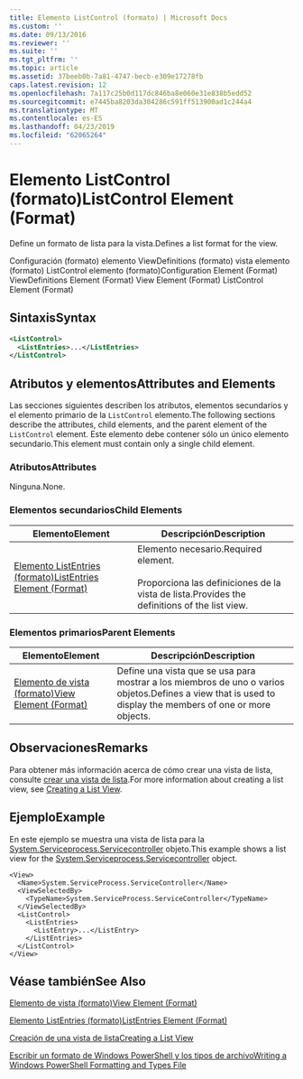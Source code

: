 ```yaml
---
title: Elemento ListControl (formato) | Microsoft Docs
ms.custom: ''
ms.date: 09/13/2016
ms.reviewer: ''
ms.suite: ''
ms.tgt_pltfrm: ''
ms.topic: article
ms.assetid: 37beeb0b-7a81-4747-becb-e309e17278fb
caps.latest.revision: 12
ms.openlocfilehash: 7a117c25b0d117dc846ba8e060e31e838b5edd52
ms.sourcegitcommit: e7445ba8203da304286c591ff513900ad1c244a4
ms.translationtype: MT
ms.contentlocale: es-ES
ms.lasthandoff: 04/23/2019
ms.locfileid: "62065264"
---
```

# <a name="listcontrol-element-format"></a><span data-ttu-id="d8ba4-102">Elemento ListControl (formato)</span><span class="sxs-lookup"><span data-stu-id="d8ba4-102">ListControl Element (Format)</span></span>

<span data-ttu-id="d8ba4-103">Define un formato de lista para la vista.</span><span class="sxs-lookup"><span data-stu-id="d8ba4-103">Defines a list format for the view.</span></span>

<span data-ttu-id="d8ba4-104">Configuración (formato) elemento ViewDefinitions (formato) vista elemento (formato) ListControl elemento (formato)</span><span class="sxs-lookup"><span data-stu-id="d8ba4-104">Configuration Element (Format) ViewDefinitions Element (Format) View Element (Format) ListControl Element (Format)</span></span>

## <a name="syntax"></a><span data-ttu-id="d8ba4-105">Sintaxis</span><span class="sxs-lookup"><span data-stu-id="d8ba4-105">Syntax</span></span>

```xml
<ListControl>
  <ListEntries>...</ListEntries>
</ListControl>

```

## <a name="attributes-and-elements"></a><span data-ttu-id="d8ba4-106">Atributos y elementos</span><span class="sxs-lookup"><span data-stu-id="d8ba4-106">Attributes and Elements</span></span>

<span data-ttu-id="d8ba4-107">Las secciones siguientes describen los atributos, elementos secundarios y el elemento primario de la `ListControl` elemento.</span><span class="sxs-lookup"><span data-stu-id="d8ba4-107">The following sections describe the attributes, child elements, and the parent element of the `ListControl` element.</span></span> <span data-ttu-id="d8ba4-108">Este elemento debe contener sólo un único elemento secundario.</span><span class="sxs-lookup"><span data-stu-id="d8ba4-108">This element must contain only a single child element.</span></span>

### <a name="attributes"></a><span data-ttu-id="d8ba4-109">Atributos</span><span class="sxs-lookup"><span data-stu-id="d8ba4-109">Attributes</span></span>

<span data-ttu-id="d8ba4-110">Ninguna.</span><span class="sxs-lookup"><span data-stu-id="d8ba4-110">None.</span></span>

### <a name="child-elements"></a><span data-ttu-id="d8ba4-111">Elementos secundarios</span><span class="sxs-lookup"><span data-stu-id="d8ba4-111">Child Elements</span></span>

|<span data-ttu-id="d8ba4-112">Elemento</span><span class="sxs-lookup"><span data-stu-id="d8ba4-112">Element</span></span>|<span data-ttu-id="d8ba4-113">Descripción</span><span class="sxs-lookup"><span data-stu-id="d8ba4-113">Description</span></span>|
|-------------|-----------------|
|[<span data-ttu-id="d8ba4-114">Elemento ListEntries (formato)</span><span class="sxs-lookup"><span data-stu-id="d8ba4-114">ListEntries Element (Format)</span></span>](./listentries-element-for-listcontrol-format.md)|<span data-ttu-id="d8ba4-115">Elemento necesario.</span><span class="sxs-lookup"><span data-stu-id="d8ba4-115">Required element.</span></span><br /><br /> <span data-ttu-id="d8ba4-116">Proporciona las definiciones de la vista de lista.</span><span class="sxs-lookup"><span data-stu-id="d8ba4-116">Provides the definitions of the list view.</span></span>|

### <a name="parent-elements"></a><span data-ttu-id="d8ba4-117">Elementos primarios</span><span class="sxs-lookup"><span data-stu-id="d8ba4-117">Parent Elements</span></span>

|<span data-ttu-id="d8ba4-118">Elemento</span><span class="sxs-lookup"><span data-stu-id="d8ba4-118">Element</span></span>|<span data-ttu-id="d8ba4-119">Descripción</span><span class="sxs-lookup"><span data-stu-id="d8ba4-119">Description</span></span>|
|-------------|-----------------|
|[<span data-ttu-id="d8ba4-120">Elemento de vista (formato)</span><span class="sxs-lookup"><span data-stu-id="d8ba4-120">View Element (Format)</span></span>](./view-element-format.md)|<span data-ttu-id="d8ba4-121">Define una vista que se usa para mostrar a los miembros de uno o varios objetos.</span><span class="sxs-lookup"><span data-stu-id="d8ba4-121">Defines a view that is used to display the members of one or more objects.</span></span>|

## <a name="remarks"></a><span data-ttu-id="d8ba4-122">Observaciones</span><span class="sxs-lookup"><span data-stu-id="d8ba4-122">Remarks</span></span>

<span data-ttu-id="d8ba4-123">Para obtener más información acerca de cómo crear una vista de lista, consulte [crear una vista de lista](./creating-a-list-view.md).</span><span class="sxs-lookup"><span data-stu-id="d8ba4-123">For more information about creating a list view, see [Creating a List View](./creating-a-list-view.md).</span></span>

## <a name="example"></a><span data-ttu-id="d8ba4-124">Ejemplo</span><span class="sxs-lookup"><span data-stu-id="d8ba4-124">Example</span></span>

<span data-ttu-id="d8ba4-125">En este ejemplo se muestra una vista de lista para la [System.Serviceprocess.Servicecontroller](/dotnet/api/System.ServiceProcess.ServiceController) objeto.</span><span class="sxs-lookup"><span data-stu-id="d8ba4-125">This example shows a list view for the [System.Serviceprocess.Servicecontroller](/dotnet/api/System.ServiceProcess.ServiceController) object.</span></span>

```
<View>
  <Name>System.ServiceProcess.ServiceController</Name>
  <ViewSelectedBy>
    <TypeName>System.ServiceProcess.ServiceController</TypeName>
  </ViewSelectedBy>
  <ListControl>
    <ListEntries>
      <ListEntry>...</ListEntry>
    </ListEntries>
  </ListControl>
</View>
```

## <a name="see-also"></a><span data-ttu-id="d8ba4-126">Véase también</span><span class="sxs-lookup"><span data-stu-id="d8ba4-126">See Also</span></span>

[<span data-ttu-id="d8ba4-127">Elemento de vista (formato)</span><span class="sxs-lookup"><span data-stu-id="d8ba4-127">View Element (Format)</span></span>](./view-element-format.md)

[<span data-ttu-id="d8ba4-128">Elemento ListEntries (formato)</span><span class="sxs-lookup"><span data-stu-id="d8ba4-128">ListEntries Element (Format)</span></span>](./listentries-element-for-listcontrol-format.md)

[<span data-ttu-id="d8ba4-129">Creación de una vista de lista</span><span class="sxs-lookup"><span data-stu-id="d8ba4-129">Creating a List View</span></span>](./creating-a-list-view.md)

[<span data-ttu-id="d8ba4-130">Escribir un formato de Windows PowerShell y los tipos de archivo</span><span class="sxs-lookup"><span data-stu-id="d8ba4-130">Writing a Windows PowerShell Formatting and Types File</span></span>](./writing-a-powershell-formatting-file.md)

